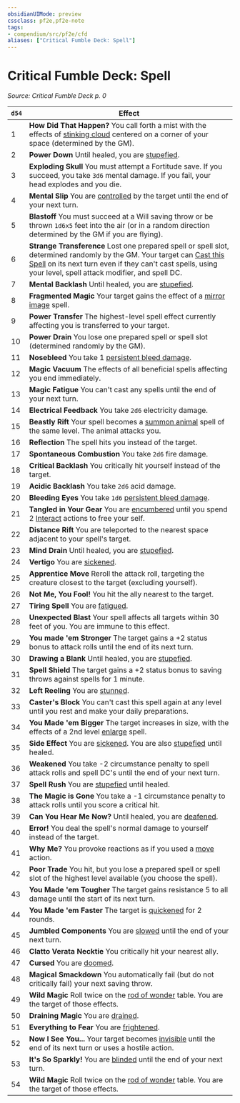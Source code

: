 ```yaml
---
obsidianUIMode: preview
cssclass: pf2e,pf2e-note
tags:
- compendium/src/pf2e/cfd
aliases: ["Critical Fumble Deck: Spell"]
---
```

# Critical Fumble Deck: Spell  
*Source: Critical Fumble Deck p. 0*  

| `d54` | Effect |
|-------|--------|
| 1 | **How Did That Happen?** You call forth a mist with the effects of [stinking cloud](compendium/spells/stinking-cloud.md) centered on a corner of your space (determined by the GM). |
| 2 | **Power Down** Until healed, you are [stupefied](rules/conditions.md#Stupefied). |
| 3 | **Exploding Skull** You must attempt a Fortitude save. If you succeed, you take `3d6` mental damage. If you fail, your head explodes and you die. |
| 4 | **Mental Slip** You are [controlled](rules/conditions.md#Controlled) by the target until the end of your next turn. |
| 5 | **Blastoff** You must succeed at a Will saving throw or be thrown `1d6x5` feet into the air (or in a random direction determined by the GM if you are flying). |
| 6 | **Strange Transference** Lost one prepared spell or spell slot, determined randomly by the GM. Your target can [Cast this Spell](rules/actions/cast-a-spell.md) on its next turn even if they can't cast spells, using your level, spell attack modifier, and spell DC. |
| 7 | **Mental Backlash** Until healed, you are [stupefied](rules/conditions.md#Stupefied). |
| 8 | **Fragmented Magic** Your target gains the effect of a [mirror image](compendium/spells/mirror-image.md) spell. |
| 9 | **Power Transfer** The highest-level spell effect currently affecting you is transferred to your target. |
| 10 | **Power Drain** You lose one prepared spell or spell slot (determined randomly by the GM). |
| 11 | **Nosebleed** You take 1 [persistent bleed damage](rules/conditions.md#Persistent%20Damage). |
| 12 | **Magic Vacuum** The effects of all beneficial spells affecting you end immediately. |
| 13 | **Magic Fatigue** You can't cast any spells until the end of your next turn. |
| 14 | **Electrical Feedback** You take `2d6` electricity damage. |
| 15 | **Beastly Rift** Your spell becomes a [summon animal](compendium/spells/summon-animal.md) spell of the same level. The animal attacks you. |
| 16 | **Reflection** The spell hits you instead of the target. |
| 17 | **Spontaneous Combustion** You take `2d6` fire damage. |
| 18 | **Critical Backlash** You critically hit yourself instead of the target. |
| 19 | **Acidic Backlash** You take `2d6` acid damage. |
| 20 | **Bleeding Eyes** You take `1d6` [persistent bleed damage](rules/conditions.md#Persistent%20Damage). |
| 21 | **Tangled in Your Gear** You are [encumbered](rules/conditions.md#Encumbered) until you spend 2 [Interact](rules/actions/interact.md) actions to free your self. |
| 22 | **Distance Rift** You are teleported to the nearest space adjacent to your spell's target. |
| 23 | **Mind Drain** Until healed, you are [stupefied](rules/conditions.md#Stupefied). |
| 24 | **Vertigo** You are [sickened](rules/conditions.md#Sickened). |
| 25 | **Apprentice Move** Reroll the attack roll, targeting the creature closest to the target (excluding yourself). |
| 26 | **Not Me, You Fool!** You hit the ally nearest to the target. |
| 27 | **Tiring Spell** You are [fatigued](rules/conditions.md#Fatigued). |
| 28 | **Unexpected Blast** Your spell affects all targets within 30 feet of you. You are immune to this effect. |
| 29 | **You made 'em Stronger** The target gains a +2 status bonus to attack rolls until the end of its next turn. |
| 30 | **Drawing a Blank** Until healed, you are [stupefied](rules/conditions.md#Stupefied). |
| 31 | **Spell Shield** The target gains a +2 status bonus to saving throws against spells for 1 minute. |
| 32 | **Left Reeling** You are [stunned](rules/conditions.md#Stunned). |
| 33 | **Caster's Block** You can't cast this spell again at any level until you rest and make your daily preparations. |
| 34 | **You Made 'em Bigger** The target increases in size, with the effects of a 2nd level [enlarge](compendium/spells/enlarge.md) spell. |
| 35 | **Side Effect** You are [sickened](rules/conditions.md#Sickened). You are also [stupefied](rules/conditions.md#Stupefied) until healed. |
| 36 | **Weakened** You take -2 circumstance penalty to spell attack rolls and spell DC's until the end of your next turn. |
| 37 | **Spell Rush** You are [stupefied](rules/conditions.md#Stupefied) until healed. |
| 38 | **The Magic is Gone** You take a -1 circumstance penalty to attack rolls until you score a critical hit. |
| 39 | **Can You Hear Me Now?** Until healed, you are [deafened](rules/conditions.md#Deafened). |
| 40 | **Error!** You deal the spell's normal damage to yourself instead of the target. |
| 41 | **Why Me?** You provoke reactions as if you used a [move](rules/traits/move.md) action. |
| 42 | **Poor Trade** You hit, but you lose a prepared spell or spell slot of the highest level available (you choose the spell). |
| 43 | **You Made 'em Tougher** The target gains resistance 5 to all damage until the start of its next turn. |
| 44 | **You Made 'em Faster** The target is [quickened](rules/conditions.md#Quickened) for 2 rounds. |
| 45 | **Jumbled Components** You are [slowed](rules/conditions.md#Slowed) until the end of your next turn. |
| 46 | **Clatto Verata Necktie** You critically hit your nearest ally. |
| 47 | **Cursed** You are [doomed](rules/conditions.md#Doomed). |
| 48 | **Magical Smackdown** You automatically fail (but do not critically fail) your next saving throw. |
| 49 | **Wild Magic** Roll twice on the [rod of wonder](compendium/equipment/items/rod-of-wonder.md) table. You are the target of those effects. |
| 50 | **Draining Magic** You are [drained](rules/conditions.md#Drained). |
| 51 | **Everything to Fear** You are [frightened](rules/conditions.md#Frightened). |
| 52 | **Now I See You...** Your target becomes [invisible](rules/conditions.md#Invisible) until the end of its next turn or uses a hostile action. |
| 53 | **It's So Sparkly!** You are [blinded](rules/conditions.md#Blinded) until the end of your next turn. |
| 54 | **Wild Magic** Roll twice on the [rod of wonder](compendium/equipment/items/rod-of-wonder.md) table. You are the target of those effects. |